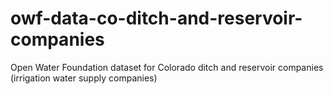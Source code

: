 # owf-data-co-ditch-and-reservoir-companies
Open Water Foundation dataset for Colorado ditch and reservoir companies (irrigation water supply companies)
